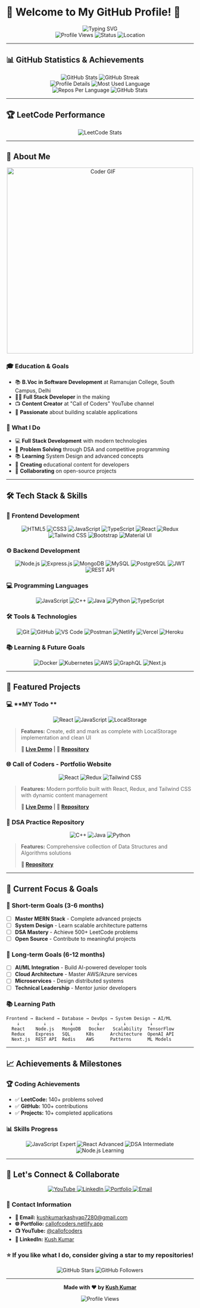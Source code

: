 # 🚀 Welcome to My GitHub Profile! 👋

<div align="center">
  <img src="https://readme-typing-svg.herokuapp.com?font=Fira+Code&weight=500&size=28&pause=1000&color=61DAFB&center=true&vCenter=true&width=435&lines=Hi+there%2C+I'm+Kush+Kumar!;Full+Stack+Developer;DSA+Enthusiast;Content+Creator" alt="Typing SVG" />
</div>

<div align="center">
  <img src="https://komarev.com/ghpvc/?username=kushkumarkashyap7280&style=flat-square&color=blue" alt="Profile Views" />
  <img src="https://img.shields.io/badge/Status-Available%20for%20Opportunities-brightgreen" alt="Status" />
  <img src="https://img.shields.io/badge/Location-Delhi%2C%20India-blue" alt="Location" />
</div>

---

## 📊 **GitHub Statistics & Achievements**

<div align="center">
  <img src="https://github-readme-stats.vercel.app/api?username=kushkumarkashyap7280&show_icons=true&theme=radical&hide_border=true&include_all_commits=true&count_private=true" alt="GitHub Stats" />
  <img src="https://github-readme-streak-stats.herokuapp.com/?user=kushkumarkashyap7280&theme=radical&hide_border=true" alt="GitHub Streak" />
</div>

<div align="center">
  <img src="https://github-profile-summary-cards.vercel.app/api/cards/profile-details?username=kushkumarkashyap7280&theme=radical" alt="Profile Details" />
  <img src="https://github-profile-summary-cards.vercel.app/api/cards/most-commit-language?username=kushkumarkashyap7280&theme=radical" alt="Most Used Language" />
</div>

<div align="center">
  <img src="https://github-profile-summary-cards.vercel.app/api/cards/repos-per-language?username=kushkumarkashyap7280&theme=radical" alt="Repos Per Language" />
  <img src="https://github-profile-summary-cards.vercel.app/api/cards/stats?username=kushkumarkashyap7280&theme=radical" alt="GitHub Stats" />
</div>

---

## 🏆 **LeetCode Performance**

<div align="center">
  <img src="https://leetcard.jacoblin.cool/kushkumarkashyap7280?theme=dark&font=baloo&ext=activity" alt="LeetCode Stats" />
</div>

---

## 🎯 **About Me**

<div align="center">
  <img src="https://media.giphy.com/media/SWoSkN6DxTszqIKEqv/giphy.gif" alt="Coder GIF" width="500">
</div>

### 🎓 **Education & Goals**

- 📚 **B.Voc in Software Development** at Ramanujan College, South Campus, Delhi
- 👨‍💻 **Full Stack Developer** in the making
- 📺 **Content Creator** at "Call of Coders" YouTube channel
- 🚀 **Passionate** about building scalable applications

### 🌟 **What I Do**

- 💻 **Full Stack Development** with modern technologies
- 🧠 **Problem Solving** through DSA and competitive programming
- 📚 **Learning** System Design and advanced concepts
- 🎥 **Creating** educational content for developers
- 🤝 **Collaborating** on open-source projects

---

## 🛠️ **Tech Stack & Skills**

### 🎨 **Frontend Development**

<div align="center">
  <img src="https://img.shields.io/badge/HTML5-E34F26?style=for-the-badge&logo=html5&logoColor=white" alt="HTML5" />
  <img src="https://img.shields.io/badge/CSS3-1572B6?style=for-the-badge&logo=css3&logoColor=white" alt="CSS3" />
  <img src="https://img.shields.io/badge/JavaScript-F7DF1E?style=for-the-badge&logo=javascript&logoColor=black" alt="JavaScript" />
  <img src="https://img.shields.io/badge/TypeScript-007ACC?style=for-the-badge&logo=typescript&logoColor=white" alt="TypeScript" />
  <img src="https://img.shields.io/badge/React-20232A?style=for-the-badge&logo=react&logoColor=61DAFB" alt="React" />
  <img src="https://img.shields.io/badge/Redux-593D88?style=for-the-badge&logo=redux&logoColor=white" alt="Redux" />
  <img src="https://img.shields.io/badge/Tailwind_CSS-38B2AC?style=for-the-badge&logo=tailwind-css&logoColor=white" alt="Tailwind CSS" />
  <img src="https://img.shields.io/badge/Bootstrap-563D7C?style=for-the-badge&logo=bootstrap&logoColor=white" alt="Bootstrap" />
  <img src="https://img.shields.io/badge/Material--UI-0081CB?style=for-the-badge&logo=material-ui&logoColor=white" alt="Material UI" />
</div>

### ⚙️ **Backend Development**

<div align="center">
  <img src="https://img.shields.io/badge/Node.js-43853D?style=for-the-badge&logo=node.js&logoColor=white" alt="Node.js" />
  <img src="https://img.shields.io/badge/Express.js-404D59?style=for-the-badge&logo=express&logoColor=white" alt="Express.js" />
  <img src="https://img.shields.io/badge/MongoDB-4EA94B?style=for-the-badge&logo=mongodb&logoColor=white" alt="MongoDB" />
  <img src="https://img.shields.io/badge/MySQL-4479A1?style=for-the-badge&logo=mysql&logoColor=white" alt="MySQL" />
  <img src="https://img.shields.io/badge/PostgreSQL-316192?style=for-the-badge&logo=postgresql&logoColor=white" alt="PostgreSQL" />
  <img src="https://img.shields.io/badge/JWT-black?style=for-the-badge&logo=JSON%20web%20tokens" alt="JWT" />
  <img src="https://img.shields.io/badge/REST_API-FF6B6B?style=for-the-badge&logo=rest&logoColor=white" alt="REST API" />
</div>

### 💻 **Programming Languages**

<div align="center">
  <img src="https://img.shields.io/badge/JavaScript-F7DF1E?style=for-the-badge&logo=javascript&logoColor=black" alt="JavaScript" />
  <img src="https://img.shields.io/badge/C%2B%2B-00599C?style=for-the-badge&logo=c%2B%2B&logoColor=white" alt="C++" />
  <img src="https://img.shields.io/badge/Java-ED8B00?style=for-the-badge&logo=openjdk&logoColor=white" alt="Java" />
  <img src="https://img.shields.io/badge/Python-3776AB?style=for-the-badge&logo=python&logoColor=white" alt="Python" />
  <img src="https://img.shields.io/badge/TypeScript-007ACC?style=for-the-badge&logo=typescript&logoColor=white" alt="TypeScript" />
</div>

### 🛠️ **Tools & Technologies**

<div align="center">
  <img src="https://img.shields.io/badge/Git-F05032?style=for-the-badge&logo=git&logoColor=white" alt="Git" />
  <img src="https://img.shields.io/badge/GitHub-100000?style=for-the-badge&logo=github&logoColor=white" alt="GitHub" />
  <img src="https://img.shields.io/badge/VS_Code-007ACC?style=for-the-badge&logo=visual-studio-code&logoColor=white" alt="VS Code" />
  <img src="https://img.shields.io/badge/Postman-FF6C37?style=for-the-badge&logo=postman&logoColor=white" alt="Postman" />
  <img src="https://img.shields.io/badge/Netlify-00C7B7?style=for-the-badge&logo=netlify&logoColor=white" alt="Netlify" />
  <img src="https://img.shields.io/badge/Vercel-000000?style=for-the-badge&logo=vercel&logoColor=white" alt="Vercel" />
  <img src="https://img.shields.io/badge/Heroku-430098?style=for-the-badge&logo=heroku&logoColor=white" alt="Heroku" />
</div>

### 📚 **Learning & Future Goals**

<div align="center">
  <img src="https://img.shields.io/badge/Docker-2496ED?style=for-the-badge&logo=docker&logoColor=white" alt="Docker" />
  <img src="https://img.shields.io/badge/Kubernetes-326CE5?style=for-the-badge&logo=kubernetes&logoColor=white" alt="Kubernetes" />
  <img src="https://img.shields.io/badge/AWS-232F3E?style=for-the-badge&logo=amazon-aws&logoColor=white" alt="AWS" />
  <img src="https://img.shields.io/badge/GraphQL-E10098?style=for-the-badge&logo=graphql&logoColor=white" alt="GraphQL" />
  <img src="https://img.shields.io/badge/Next.js-000000?style=for-the-badge&logo=next.js&logoColor=white" alt="Next.js" />
</div>

---

## 🚀 **Featured Projects**

### 💻 **MY Todo **

<div align="center">
  <img src="https://img.shields.io/badge/React-20232A?style=for-the-badge&logo=react&logoColor=61DAFB" alt="React" />
  <img src="https://img.shields.io/badge/JavaScript-F7DF1E?style=for-the-badge&logo=javascript&logoColor=black" alt="JavaScript" />
  <img src="https://img.shields.io/badge/LocalStorage-FF6B6B?style=for-the-badge" alt="LocalStorage" />
</div>

> **Features:** Create, edit and mark as complete   with LocalStorage implementation and clean UI
>
> **🔗 [Live Demo](https://kushs-todo-react.vercel.app/) | 📂 [Repository](https://github.com/kushkumarkashyap7280/ContentSaver)**

### 🌐 **Call of Coders - Portfolio Website**

<div align="center">
  <img src="https://img.shields.io/badge/React-20232A?style=for-the-badge&logo=react&logoColor=61DAFB" alt="React" />
  <img src="https://img.shields.io/badge/Redux-593D88?style=for-the-badge&logo=redux&logoColor=white" alt="Redux" />
  <img src="https://img.shields.io/badge/Tailwind_CSS-38B2AC?style=for-the-badge&logo=tailwind-css&logoColor=white" alt="Tailwind CSS" />
</div>

> **Features:** Modern portfolio built with React, Redux, and Tailwind CSS with dynamic content management
>
> **🔗 [Live Demo](https://callofcoders.netlify.app/) | 📂 [Repository](https://github.com/kushkumarkashyap7280/call-of-coders)**

### 🧠 **DSA Practice Repository**

<div align="center">
  <img src="https://img.shields.io/badge/C%2B%2B-00599C?style=for-the-badge&logo=c%2B%2B&logoColor=white" alt="C++" />
  <img src="https://img.shields.io/badge/Java-ED8B00?style=for-the-badge&logo=openjdk&logoColor=white" alt="Java" />
  <img src="https://img.shields.io/badge/Python-3776AB?style=for-the-badge&logo=python&logoColor=white" alt="Python" />
</div>

> **Features:** Comprehensive collection of Data Structures and Algorithms solutions
>
> **📂 [Repository](https://github.com/kushkumarkashyap7280/DSA.git)**

---

## 🎯 **Current Focus & Goals**

### 🚀 **Short-term Goals (3-6 months)**

- [ ] **Master MERN Stack** - Complete advanced projects
- [ ] **System Design** - Learn scalable architecture patterns
- [ ] **DSA Mastery** - Achieve 500+ LeetCode problems
- [ ] **Open Source** - Contribute to meaningful projects

### 🌟 **Long-term Goals (6-12 months)**

- [ ] **AI/ML Integration** - Build AI-powered developer tools
- [ ] **Cloud Architecture** - Master AWS/Azure services
- [ ] **Microservices** - Design distributed systems
- [ ] **Technical Leadership** - Mentor junior developers

### 📚 **Learning Path**

```
Frontend → Backend → Database → DevOps → System Design → AI/ML
    ↓         ↓         ↓         ↓         ↓         ↓
  React    Node.js   MongoDB   Docker   Scalability  TensorFlow
  Redux    Express   SQL      K8s      Architecture  OpenAI API
  Next.js  REST API  Redis    AWS      Patterns      ML Models
```

---

## 📈 **Achievements & Milestones**

### 🏆 **Coding Achievements**

- ✅ **LeetCode:** 140+ problems solved
- ✅ **GitHub:** 100+ contributions
- ✅ **Projects:** 10+ completed applications


### 📊 **Skills Progress**

<div align="center">
  <img src="https://img.shields.io/badge/JavaScript-Expert-yellow?style=for-the-badge" alt="JavaScript Expert" />
  <img src="https://img.shields.io/badge/React-Advanced-blue?style=for-the-badge" alt="React Advanced" />
  <img src="https://img.shields.io/badge/DSA-Intermediate-orange?style=for-the-badge" alt="DSA Intermediate" />
  <img src="https://img.shields.io/badge/Node.js-Learning-green?style=for-the-badge" alt="Node.js Learning" />
</div>

---

## 🤝 **Let's Connect & Collaborate**

<div align="center">
  <a href="https://youtube.com/@callofcoders">
    <img src="https://img.shields.io/badge/YouTube-Call%20of%20Coders-red?style=for-the-badge&logo=youtube&logoColor=white" alt="YouTube" />
  </a>
  <a href="https://www.linkedin.com/in/kush-kumar-b10020302/">
    <img src="https://img.shields.io/badge/LinkedIn-Connect-blue?style=for-the-badge&logo=linkedin&logoColor=white" alt="LinkedIn" />
  </a>
  <a href="https://callofcoders.netlify.app/">
    <img src="https://img.shields.io/badge/Portfolio-Visit%20Now-green?style=for-the-badge&logo=portfolio&logoColor=white" alt="Portfolio" />
  </a>
  <a href="mailto:kushkumarkashyap7280@gmail.com">
    <img src="https://img.shields.io/badge/Email-Contact%20Me-orange?style=for-the-badge&logo=gmail&logoColor=white" alt="Email" />
  </a>
</div>

### 📧 **Contact Information**

- **📧 Email:** kushkumarkashyap7280@gmail.com
- **🌐 Portfolio:** [callofcoders.netlify.app](https://callofcoders.netlify.app/)
- **📺 YouTube:** [@callofcoders](https://youtube.com/@callofcoders)
- **💼 LinkedIn:** [Kush Kumar](https://www.linkedin.com/in/kush-kumar-b10020302/)



<div align="center">
  
  ### ⭐ **If you like what I do, consider giving a star to my repositories!**
  
  <img src="https://img.shields.io/github/stars/kushkumarkashyap7280?style=social" alt="GitHub Stars" />
  <img src="https://img.shields.io/github/followers/kushkumarkashyap7280?style=social" alt="GitHub Followers" />
  
  ---
  
  **Made with ❤️ by [Kush Kumar](https://github.com/kushkumarkashyap7280)**
  
  ![Profile Views](https://komarev.com/ghpvc/?username=kushkumarkashyap7280&style=flat-square&color=blue)
</div>
